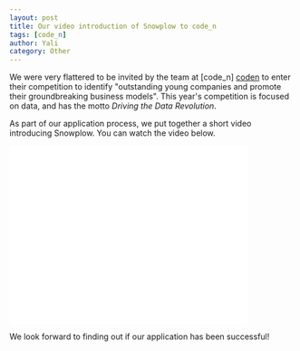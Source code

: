 ```yaml
---
layout: post
title: Our video introduction of Snowplow to code_n
tags: [code_n]
author: Yali
category: Other
---
```


We were very flattered to be invited by the team at [code_n] [coden] to enter their competition to identify "outstanding young companies and promote their groundbreaking business models". This year's competition is focused on data, and has the motto *Driving the Data Revolution*.

As part of our application process, we put together a short video introducing Snowplow. You can watch the video below.


<iframe width="420" height="315" src="//www.youtube.com/embed/p49quiYRsgE" frameborder="0" allowfullscreen="1"> </iframe>


We look forward to finding out if our application has been successful!

[coden]: http://www.code-n.org/#about/main
